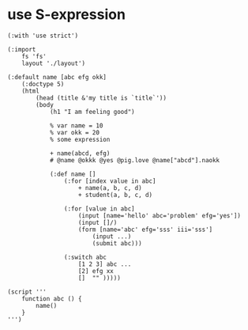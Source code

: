 # use S-expression

    (:with 'use strict')

    (:import
        fs 'fs'
        layout './layout')

    (:default name [abc efg okk]
        (:doctype 5)
        (html
            (head (title &'my title is `title`'))
            (body
                (h1 "I am feeling good")

                % var name = 10
                % var okk = 20
                % some expression

                + name(abcd, efg)
                # @name @okkk @yes @pig.love @name["abcd"].naokk

                (:def name []
                    (:for [index value in abc]
                        + name(a, b, c, d)
                        + student(a, b, c, d)

                    (:for [value in abc]
                        (input [name='hello' abc='problem' efg='yes'])
                        (input []/)
                        (form [name='abc' efg='sss' iii='sss']
                            (input ...)
                            (submit abc)))

                    (:switch abc
                        [1 2 3] abc ...
                        [2] efg xx
                        []  "" )))))

    (script '''
        function abc () {
            name()
        }
    ''')
